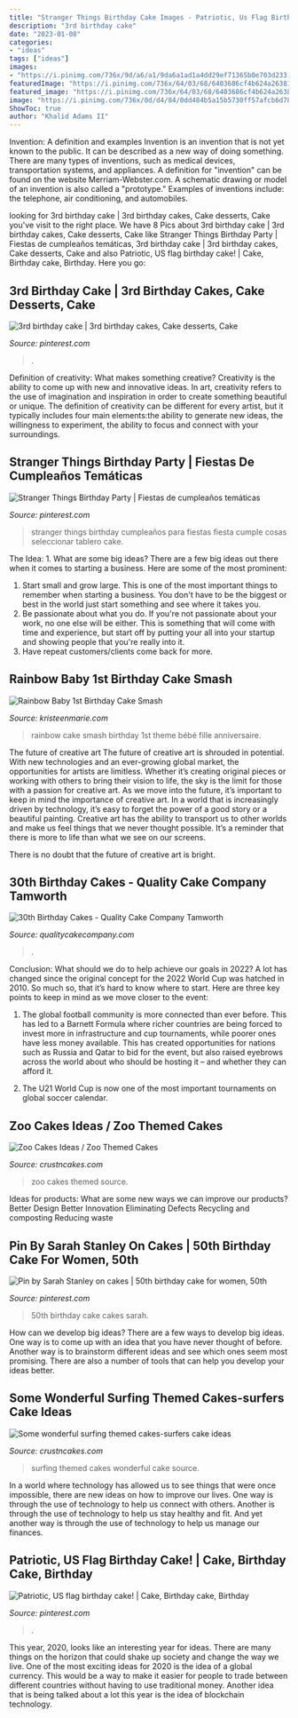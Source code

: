 ```yaml
---
title: "Stranger Things Birthday Cake Images - Patriotic, Us Flag Birthday Cake!"
description: "3rd birthday cake"
date: "2023-01-08"
categories:
- "ideas"
tags: ["ideas"]
images:
- "https://i.pinimg.com/736x/9d/a6/a1/9da6a1ad1a4dd29ef71365b0e703d233.jpg"
featuredImage: "https://i.pinimg.com/736x/64/03/68/6403686cf4b624a263819d76fbbf42f7--us-flags-birthday-cakes.jpg"
featured_image: "https://i.pinimg.com/736x/64/03/68/6403686cf4b624a263819d76fbbf42f7--us-flags-birthday-cakes.jpg"
image: "https://i.pinimg.com/736x/0d/d4/84/0dd484b5a15b5730ff57afcb6d78983f--cakes.jpg"
ShowToc: true
author: "Khalid Adams II"
---
```



Invention: A definition and examples
Invention is an invention that is not yet known to the public. It can be described as a new way of doing something. There are many types of inventions, such as medical devices, transportation systems, and appliances. 
A definition for "invention" can be found on the website Merriam-Webster.com. A schematic drawing or model of an invention is also called a "prototype." 
Examples of inventions include: the telephone, air conditioning, and automobiles.

	

		
looking for 3rd birthday cake | 3rd birthday cakes, Cake desserts, Cake you've visit to the right place. We have 8 Pics about 3rd birthday cake | 3rd birthday cakes, Cake desserts, Cake like Stranger Things Birthday Party | Fiestas de cumpleaños temáticas, 3rd birthday cake | 3rd birthday cakes, Cake desserts, Cake and also Patriotic, US flag birthday cake! | Cake, Birthday cake, Birthday. Here you go:
		
    
## 3rd Birthday Cake | 3rd Birthday Cakes, Cake Desserts, Cake

<img loading=lazy src="https://i.pinimg.com/736x/c2/e5/94/c2e594ebe2b3848f04180c9fb02a9941--rd-birthday-cakes-desserts.jpg" onerror="this.onerror=null;this.src='https://tse3.mm.bing.net/th?id=OIP.O6qZfLPxBY0VZEDY7k_kFwHaLH&amp;pid=15.1';" alt="3rd birthday cake | 3rd birthday cakes, Cake desserts, Cake">

_Source: pinterest.com_

>. 

	

Definition of creativity: What makes something creative?
Creativity is the ability to come up with new and innovative ideas. In art, creativity refers to the use of imagination and inspiration in order to create something beautiful or unique. The definition of creativity can be different for every artist, but it typically includes four main elements:the ability to generate new ideas, the willingness to experiment, the ability to focus and connect with your surroundings.

    
## Stranger Things Birthday Party | Fiestas De Cumpleaños Temáticas

<img loading=lazy src="https://i.pinimg.com/736x/9d/a6/a1/9da6a1ad1a4dd29ef71365b0e703d233.jpg" onerror="this.onerror=null;this.src='https://tse3.mm.bing.net/th?id=OIP.X01PCGttkhLYV9SQ_cbkOgHaNJ&amp;pid=15.1';" alt="Stranger Things Birthday Party | Fiestas de cumpleaños temáticas">

_Source: pinterest.com_

>stranger things birthday cumpleaños para fiestas fiesta cumple cosas seleccionar tablero cake. 

	

The Idea: 1. What are some big ideas?
There are a few big ideas out there when it comes to starting a business. Here are some of the most prominent:
1. Start small and grow large. This is one of the most important things to remember when starting a business. You don't have to be the biggest or best in the world just start something and see where it takes you.
2. Be passionate about what you do. If you're not passionate about your work, no one else will be either. This is something that will come with time and experience, but start off by putting your all into your startup and showing people that you're really into it.
3. Have repeat customers/clients come back for more.

    
## Rainbow Baby 1st Birthday Cake Smash

<img loading=lazy src="http://kristeenmarie.com/photography/blog/wp-content/uploads/2017/01/2017-01-26_0003.jpg" onerror="this.onerror=null;this.src='https://tse2.mm.bing.net/th?id=OIP.Iy0ASEkX_30ScDe6j0xCWQHaSO&amp;pid=15.1';" alt="Rainbow Baby 1st Birthday Cake Smash">

_Source: kristeenmarie.com_

>rainbow cake smash birthday 1st theme bébé fille anniversaire. 

	

The future of creative art
The future of creative art is shrouded in potential. With new technologies and an ever-growing global market, the opportunities for artists are limitless. Whether it’s creating original pieces or working with others to bring their vision to life, the sky is the limit for those with a passion for creative art.
As we move into the future, it’s important to keep in mind the importance of creative art. In a world that is increasingly driven by technology, it’s easy to forget the power of a good story or a beautiful painting. Creative art has the ability to transport us to other worlds and make us feel things that we never thought possible. It’s a reminder that there is more to life than what we see on our screens.

There is no doubt that the future of creative art is bright.

    
## 30th Birthday Cakes - Quality Cake Company Tamworth

<img loading=lazy src="https://w2d8a5y9.stackpathcdn.com/wp-content/uploads/2019/02/silver-white-drip-custom-topper-521x705.jpg" onerror="this.onerror=null;this.src='https://tse2.mm.bing.net/th?id=OIP.gqzuTUp-gW-zGxUJytW-mAHaKB&amp;pid=15.1';" alt="30th Birthday Cakes - Quality Cake Company Tamworth">

_Source: qualitycakecompany.com_

>. 

	

Conclusion: What should we do to help achieve our goals in 2022?
A lot has changed since the original concept for the 2022 World Cup was hatched in 2010. So much so, that it’s hard to know where to start. Here are three key points to keep in mind as we move closer to the event:
1. The global football community is more connected than ever before. This has led to a Barnett Formula where richer countries are being forced to invest more in infrastructure and cup tournaments, while poorer ones have less money available. This has created opportunities for nations such as Russia and Qatar to bid for the event, but also raised eyebrows across the world about who should be hosting it – and whether they can afford it.

2. The U21 World Cup is now one of the most important tournaments on global soccer calendar.

    
## Zoo Cakes Ideas / Zoo Themed Cakes

<img loading=lazy src="http://www.crustncakes.com/blog/wp-content/uploads/2015/10/8d177288628d3df4b550976d7cdc76bb.jpg" onerror="this.onerror=null;this.src='https://tse4.mm.bing.net/th?id=OIP._iIEdI4Kf5OO-3YL_eMxTQHaJ4&amp;pid=15.1';" alt="Zoo Cakes Ideas / Zoo Themed Cakes">

_Source: crustncakes.com_

>zoo cakes themed source. 

	

Ideas for products: What are some new ways we can improve our products?
Better Design
Better Innovation
Eliminating Defects
Recycling and composting
Reducing waste

    
## Pin By Sarah Stanley On Cakes | 50th Birthday Cake For Women, 50th

<img loading=lazy src="https://i.pinimg.com/736x/0d/d4/84/0dd484b5a15b5730ff57afcb6d78983f--cakes.jpg" onerror="this.onerror=null;this.src='https://tse4.mm.bing.net/th?id=OIP.L77K9W0VKUmH9p7v7VeiSgHaJ4&amp;pid=15.1';" alt="Pin by Sarah Stanley on cakes | 50th birthday cake for women, 50th">

_Source: pinterest.com_

>50th birthday cake cakes sarah. 

	

How can we develop big ideas?
There are a few ways to develop big ideas. One way is to come up with an idea that you have never thought of before. Another way is to brainstorm different ideas and see which ones seem most promising. There are also a number of tools that can help you develop your ideas better.

    
## Some Wonderful Surfing Themed Cakes-surfers Cake Ideas

<img loading=lazy src="http://www.crustncakes.com/blog/wp-content/uploads/2017/03/488fd8595363b67246db7d2852a989d4.jpg" onerror="this.onerror=null;this.src='https://tse4.mm.bing.net/th?id=OIP.T-cf1hbp3DjuqoYE_iNBfQHaKU&amp;pid=15.1';" alt="Some wonderful surfing themed cakes-surfers cake ideas">

_Source: crustncakes.com_

>surfing themed cakes wonderful cake source. 

	

In a world where technology has allowed us to see things that were once impossible, there are new ideas on how to improve our lives. One way is through the use of technology to help us connect with others. Another is through the use of technology to help us stay healthy and fit. And yet another way is through the use of technology to help us manage our finances.

    
## Patriotic, US Flag Birthday Cake! | Cake, Birthday Cake, Birthday

<img loading=lazy src="https://i.pinimg.com/736x/64/03/68/6403686cf4b624a263819d76fbbf42f7--us-flags-birthday-cakes.jpg" onerror="this.onerror=null;this.src='https://tse4.mm.bing.net/th?id=OIP.GB4M_tjmCrZ3ISeHXUDJvgHaJ7&amp;pid=15.1';" alt="Patriotic, US flag birthday cake! | Cake, Birthday cake, Birthday">

_Source: pinterest.com_

>. 

	

This year, 2020, looks like an interesting year for ideas. There are many things on the horizon that could shake up society and change the way we live. One of the most exciting ideas for 2020 is the idea of a global currency. This would be a way to make it easier for people to trade between different countries without having to use traditional money. Another idea that is being talked about a lot this year is the idea of blockchain technology.

